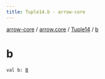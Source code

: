 ```yaml
---
title: Tuple14.b - arrow-core
---
```


[arrow-core](../../index.html) / [arrow.core](../index.html) / [Tuple14](index.html) / [b](./b.html)

# b

`val b: `[`B`](index.html#B)